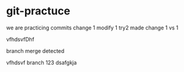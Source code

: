 # git-practuce
we  are practicing commits
change 1
modify 1
try2
made change 1 
vs 1

vfhdsvfDhf


branch merge detected


vfhdsvf
branch 123
dsafgkja


